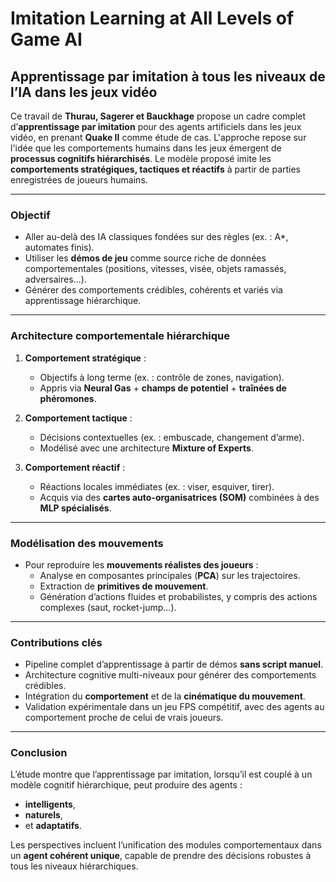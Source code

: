 # Imitation Learning at All Levels of Game AI
## Apprentissage par imitation à tous les niveaux de l’IA dans les jeux vidéo

Ce travail de **Thurau, Sagerer et Bauckhage** propose un cadre complet d’**apprentissage par imitation** pour des agents artificiels dans les jeux vidéo, en prenant **Quake II** comme étude de cas. L'approche repose sur l'idée que les comportements humains dans les jeux émergent de **processus cognitifs hiérarchisés**. Le modèle proposé imite les **comportements stratégiques, tactiques et réactifs** à partir de parties enregistrées de joueurs humains.

---

### Objectif

- Aller au-delà des IA classiques fondées sur des règles (ex. : A*, automates finis).
- Utiliser les **démos de jeu** comme source riche de données comportementales (positions, vitesses, visée, objets ramassés, adversaires…).
- Générer des comportements crédibles, cohérents et variés via apprentissage hiérarchique.

---

### Architecture comportementale hiérarchique

1. **Comportement stratégique** :
   - Objectifs à long terme (ex. : contrôle de zones, navigation).
   - Appris via **Neural Gas** + **champs de potentiel** + **traînées de phéromones**.

2. **Comportement tactique** :
   - Décisions contextuelles (ex. : embuscade, changement d’arme).
   - Modélisé avec une architecture **Mixture of Experts**.

3. **Comportement réactif** :
   - Réactions locales immédiates (ex. : viser, esquiver, tirer).
   - Acquis via des **cartes auto-organisatrices (SOM)** combinées à des **MLP spécialisés**.

---

### Modélisation des mouvements

- Pour reproduire les **mouvements réalistes des joueurs** :
  - Analyse en composantes principales (**PCA**) sur les trajectoires.
  - Extraction de **primitives de mouvement**.
  - Génération d’actions fluides et probabilistes, y compris des actions complexes (saut, rocket-jump…).

---

### Contributions clés

- Pipeline complet d’apprentissage à partir de démos **sans script manuel**.
- Architecture cognitive multi-niveaux pour générer des comportements crédibles.
- Intégration du **comportement** et de la **cinématique du mouvement**.
- Validation expérimentale dans un jeu FPS compétitif, avec des agents au comportement proche de celui de vrais joueurs.

---

### Conclusion

L’étude montre que l’apprentissage par imitation, lorsqu’il est couplé à un modèle cognitif hiérarchique, peut produire des agents :
- **intelligents**, 
- **naturels**, 
- et **adaptatifs**.

Les perspectives incluent l’unification des modules comportementaux dans un **agent cohérent unique**, capable de prendre des décisions robustes à tous les niveaux hiérarchiques.

